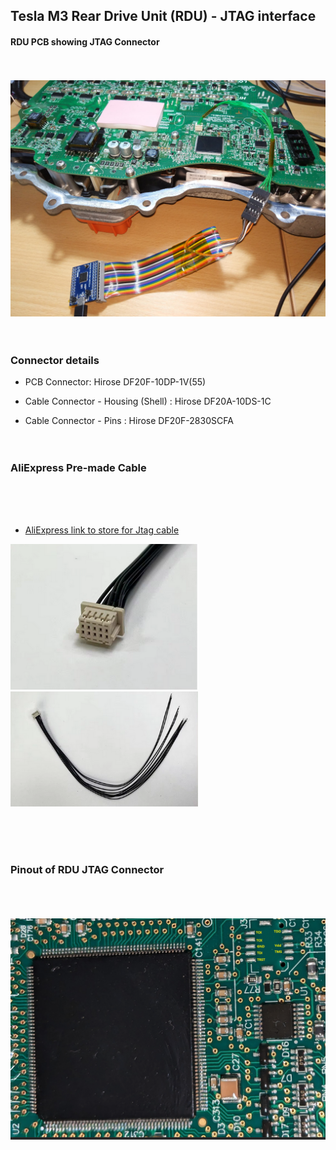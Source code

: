 ## Tesla M3 Rear Drive Unit (RDU) - JTAG interface

####  RDU PCB showing JTAG Connector
<br><br>
![PCB with JTAG connector installed](https://github.com/davefiddes/c2000-inverter/blob/portable-cpp/docs/DIY-Tesla-M3-inverter-JTAG-cable.jpg)
<br><br><br>
###  Connector details

-  PCB Connector:  Hirose DF20F-10DP-1V(55)

-  Cable Connector - Housing (Shell)  :  Hirose DF20A-10DS-1C
-  Cable Connector - Pins  :  Hirose DF20F-2830SCFA
<br><br><br>
### AliExpress Pre-made Cable
<br><br><br>
-  [AliExpress link to store for Jtag cable](https://www.aliexpress.com/item/1005005884037779.html?src=google&aff_fcid=6090ed7d06404f66911ba49f2591ba9c-1721802355984-03216-UneMJZVf&aff_fsk=UneMJZVf&aff_platform=aaf&sk=UneMJZVf&aff_trace_key=6090ed7d06404f66911ba49f2591ba9c-1721802355984-03216-UneMJZVf&terminal_id=c1eee989edee4ee6a4026f3b7d0bf982&afSmartRedirect=n)

<p float="left">
  <img src="https://github.com/mackelec/tesla_M3_rdu/blob/main/dev/AliExpress%20Jtag%20cable%201.PNG" alt="Description of image 1" width="300" />
  <img src="https://github.com/mackelec/tesla_M3_rdu/blob/main/dev/AliExpress%20Jtag%20cable%202.PNG" alt="Description of image 2" width="300" />
</p>


<br><br><br>
###  Pinout of RDU JTAG Connector
<br><br><br>
![Tesla RDU Jtag Pinout](https://github.com/mackelec/tesla_M3_rdu/blob/main/dev/Jtag%20assigned.png)




